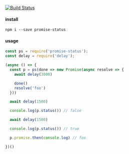 [![Build Status](https://travis-ci.org/indatawetrust/promise-status.svg?branch=master)](https://travis-ci.org/indatawetrust/promise-status)

#### install
```
npm i --save promise-status
```

#### usage
```js
const ps = require('promise-status');
const delay = require('delay');

(async () => {
  const p = ps(done => new Promise(async resolve => {
    await delay(3000)

    done()
    resolve('foo')
  }))

  await delay(1500)

  console.log(p.status()) // false

  await delay(1500)

  console.log(p.status()) // true

  p.promise.then(console.log) // foo

})()
```
